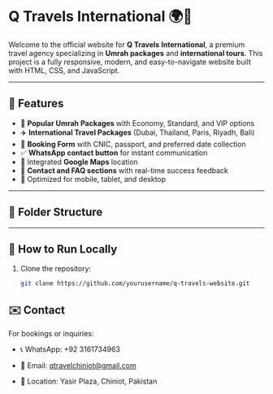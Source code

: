 # Q Travels International 🌍🕋

Welcome to the official website for **Q Travels International**, a premium travel agency specializing in **Umrah packages** and **international tours**. This project is a fully responsive, modern, and easy-to-navigate website built with HTML, CSS, and JavaScript.

---

## 🌟 Features

- 🕋 **Popular Umrah Packages** with Economy, Standard, and VIP options
- ✈️ **International Travel Packages** (Dubai, Thailand, Paris, Riyadh, Bali)
- 📅 **Booking Form** with CNIC, passport, and preferred date collection
- ✅ **WhatsApp contact button** for instant communication
- 📍 Integrated **Google Maps** location
- 📩 **Contact and FAQ sections** with real-time success feedback
- 🎯 Optimized for mobile, tablet, and desktop

---

## 📁 Folder Structure


---

## 🚀 How to Run Locally

1. Clone the repository:
   ```bash
   git clone https://github.com/yourusername/q-travels-website.git
## ✉️ Contact
For bookings or inquiries:

- 📞 WhatsApp: +92 3161734963

- 📧 Email: qtravelchiniot@gmail.com

- 📍 Location: Yasir Plaza, Chiniot, Pakistan

